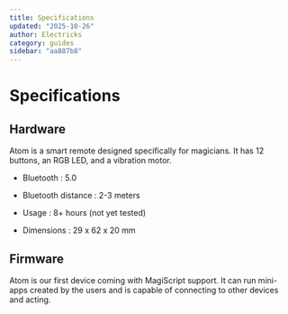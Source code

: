 ```yaml
---
title: Specifications
updated: "2025-10-26"
author: Electricks
category: guides
sidebar: "aa887b8"
---
```


# Specifications

## Hardware

Atom is a smart remote designed specifically for magicians. It has 12 buttons, an RGB LED, and a vibration motor.

- Bluetooth : 5.0

- Bluetooth distance : 2-3 meters

- Usage : 8+ hours (not yet tested)

- Dimensions : 29 x 62 x 20 mm

## Firmware

Atom is our first device coming with MagiScript support. It can run mini-apps created by the users and is capable of connecting to other devices and acting.